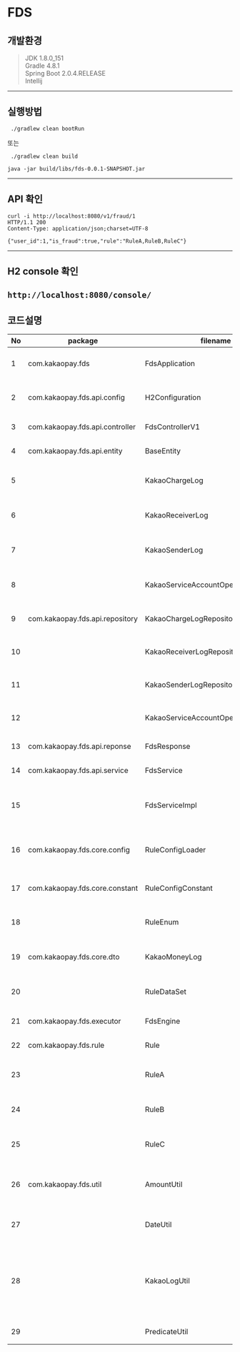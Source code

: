 # FDS

## 개발환경
>JDK 1.8.0_151  
Gradle 4.8.1  
Spring Boot 2.0.4.RELEASE  
Intellij 

---

## 실행방법
```
 ./gradlew clean bootRun
```
또는 
```
 ./gradlew clean build 

java -jar build/libs/fds-0.0.1-SNAPSHOT.jar
```
---

## API 확인 
```
curl -i http://localhost:8080/v1/fraud/1
HTTP/1.1 200
Content-Type: application/json;charset=UTF-8

{"user_id":1,"is_fraud":true,"rule":"RuleA,RuleB,RuleC"}
```

---

## H2 console 확인
`http://localhost:8080/console/`
---

## 코드설명 

No | package                   |    filename     | description
---|--------------------------|-----------------|-------------
1|com.kakaopay.fds | FdsApplication  | SpringBoot Main 함수 클래스 
2|com.kakaopay.fds.api.config | H2Configuration | H2 console 접근을 위한 설정 클래스 
3|com.kakaopay.fds.api.controller | FdsControllerV1 | Rest API 구현 클래스 
4|com.kakaopay.fds.api.entity | BaseEntity | KakaoLog 공통 Entity 클래스
5| | KakaoChargeLog | 카카오머니 충전 로그 Entity 클래스 
6| | KakaoReceiverLog | 카카오머니 받기 로그 Entity 클래스
7| | KakaoSenderLog | 카카오머니 송금 로그 Entity 클래스 
8| | KakaoServiceAccountOpenLog | 카카오머니 계좌 개설 로그 Entity 클래스 
9| com.kakaopay.fds.api.repository | KakaoChargeLogRepository | 카카오머니 충전 로그 JpaRepository
10| | KakaoReceiverLogRepository | 카카오머니 받기 로그 JpaRepository
11| |KakaoSenderLogRepository | 카카오머니 송금 로그 JpaRepository
12| |KakaoServiceAccountOpenLogRepository | 카카오머니 계좌 개설 로그 JpaRepository
13|com.kakaopay.fds.api.reponse | FdsResponse | Rest API 응답 객체 클래스
14|com.kakaopay.fds.api.service | FdsService | Rule 검출을 위한 인터페이스
15| |FdsServiceImpl | Rule 검출을 위한 비지니스 로직을 다루는 클래스
16|com.kakaopay.fds.core.config | RuleConfigLoader | rule.properties 파일의 속성 값을 읽기위한 클래스 
17|com.kakaopay.fds.core.constant | RuleConfigConstant | rule.properties 속성 값이 정의된 클래스
18| | RuleEnum | Log Type 구별을 위한 Enum 클래스
19|com.kakaopay.fds.core.dto | KakaoMoneyLog | Log Type과 카카오 로그로 구성된 클래스
20| | RuleDataSet | Log List와 Date Range로 구성된 클래스 
21|com.kakaopay.fds.executor | FdsEngine | Rule 매칭을 담당하는 클래스
22|com.kakaopay.fds.rule | Rule | Rule 인터페이스
23| | RuleA | RuleA 검출을 위한 구현 클래스
24| | RuleB | RuleB 검출을 위한 구현 클래스
25| | RuleC | RuleC 검출을 위한 구현 클래스
26|com.kakaopay.fds.util | AmountUtil | 전달받은 로그의 금액을 필터링, 합산하는 함수 구현 클래스 
27| | DateUtil | 날짜 관련 처리함수 구현 클래스 
28| | KakaoLogUtil | 계좌 개설 로그 추출, Rule에 해당하는 로그 추출, Rule 해당 로그를 counting하는 함수 구현 클래스
29| | PredicateUtil | 비교 Predicate 구현 클래스 